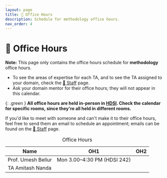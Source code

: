 ```yaml
---
layout: page
title: 📆 Office Hours
description: Schedule for methodology office hours.
nav_order: 4
---
```


# 📆 Office Hours

**Note:** This page only contains the office hours schedule for **methodology** office hours.
- To see the areas of expertise for each TA, and to see the TA assigned to your domain, check the [🙋 Staff](../staff) page.
- Ask your domain mentor for their office hours; they will not appear in this calendar.

{: .green }
**All office hours are held in-person in [HDSI](https://map.concept3d.com/?id=1005#!m/246301). Check the calendar for specific rooms, since they're all held in different rooms.**

If you'd like to meet with someone and can't make it to their office hours, feel free to send them an email to schedule an appointment; emails can be found on the [🙋 Staff](../staff) page.

<table aria-describedby="oh-note">
      <caption>Office Hours</caption>
      <thead>
        <tr>
          <th scope="col">Name</th>
          <th scope="col">OH1</th>
          <th scope="col">OH2</th>
        </tr>
      </thead>
      <tbody>
        <!-- Duplicate rows below as needed -->
        <tr>
          <td>Prof. Umesh Bellur</td>
          <td>Mon 3.00–4:30 PM (HDSI 242)</td>
          <td> </td>
        </tr>
        <tr>
          <td>TA Amitash Nanda</td>
          <td></td>
          <td></td>
        </tr>
      </tbody>
    </table>
<!--
<iframe src="https://calendar.google.com/calendar/embed?src=c_837a7bfe3d047e9064131d22755012eaec66613beeb3c0cf745c151e9cd67c45%40group.calendar.google.com&ctz=America%2FLos_Angeles" style="border: 0" width="800" height="600" frameborder="0" scrolling="no"></iframe>
-->


